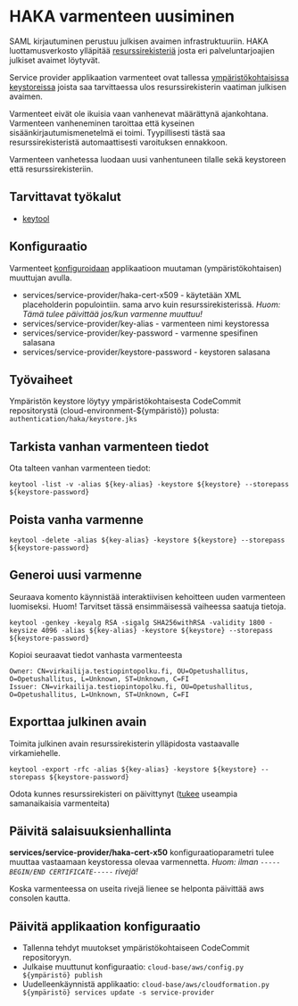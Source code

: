 HAKA varmenteen uusiminen
=
SAML kirjautuminen perustuu julkisen avaimen infrastruktuuriin. HAKA luottamusverkosto
ylläpitää [resurssirekisteriä](https://haka.funet.fi/metadata/haka-metadata.xml) josta eri 
palveluntarjoajien julkiset avaimet löytyvät.

Service provider applikaation varmenteet ovat tallessa [ympäristökohtaisissa](https://github.com/Opetushallitus/cloud-base/blob/master/docs/new-developer.md#p%C3%A4%C3%A4sy-ymp%C3%A4rist%C3%B6kohtaisiin-repoihin-codecommit) 
[keystoreissa](https://github.com/Opetushallitus/service-provider/blob/1bad2d01ae2437f6da8668dd56b35d2100587fc1/src/main/resources/security/securityContext.xml#L116-L126) joista saa tarvittaessa ulos resurssirekisterin vaatiman julkisen avaimen.

Varmenteet eivät ole ikuisia vaan vanhenevat määrättynä ajankohtana. 
Varmenteen vanheneminen taroittaa että kyseinen sisäänkirjautumismenetelmä ei toimi.
Tyypillisesti tästä saa resurssirekisteristä automaattisesti varoituksen ennakkoon.

Varmenteen vanhetessa luodaan uusi vanhentuneen tilalle sekä keystoreen
että resurssirekisteriin.

Tarvittavat työkalut
-

* [keytool](https://docs.oracle.com/en/java/javase/11/tools/keytool.html)

Konfiguraatio
-
Varmenteet [konfiguroidaan](https://github.com/Opetushallitus/cloud-base/blob/master/docs/configuring-services.md) 
applikaatioon muutaman (ympäristökohtaisen) muuttujan avulla.
* services/service-provider/haka-cert-x509 - käytetään XML placeholderin populointiin. 
  sama arvo kuin resurssirekisterissä. *Huom: Tämä tulee päivittää jos/kun varmenne muuttuu!*
* services/service-provider/key-alias - varmenteen nimi keystoressa
* services/service-provider/key-password - varmenne spesifinen salasana
* services/service-provider/keystore-password - keystoren salasana

Työvaiheet
-

Ympäristön keystore löytyy ympäristökohtaisesta CodeCommit repositorystä (cloud-environment-${ympäristö}) polusta:
`authentication/haka/keystore.jks`


Tarkista vanhan varmenteen tiedot
--

Ota talteen vanhan varmenteen tiedot: 

`keytool -list -v -alias ${key-alias} -keystore ${keystore} --storepass ${keystore-password}`

Poista vanha varmenne
--

`keytool -delete -alias ${key-alias} -keystore ${keystore} --storepass ${keystore-password}`

Generoi uusi varmenne
--

Seuraava komento käynnistää interaktiivisen kehoitteen uuden varmenteen luomiseksi. 
Huom! Tarvitset tässä ensimmäisessä vaiheessa saatuja tietoja. 

`keytool -genkey -keyalg RSA -sigalg SHA256withRSA -validity 1800 -keysize 4096 -alias ${key-alias} -keystore ${keystore} --storepass ${keystore-password}`

Kopioi seuraavat tiedot vanhasta varmenteesta
```
Owner: CN=virkailija.testiopintopolku.fi, OU=Opetushallitus, O=Opetushallitus, L=Unknown, ST=Unknown, C=FI
Issuer: CN=virkailija.testiopintopolku.fi, OU=Opetushallitus, O=Opetushallitus, L=Unknown, ST=Unknown, C=FI
```

Exporttaa julkinen avain
--

Toimita julkinen avain resurssirekisterin ylläpidosta vastaavalle virkamiehelle.

`keytool -export -rfc -alias ${key-alias} -keystore ${keystore} --storepass ${keystore-password}`

Odota kunnes resurssirekisteri on päivittynyt ([tukee](https://wiki.eduuni.fi/display/CSCHAKA/SAML-varmenteen+vaihtaminen) useampia samanaikaisia varmenteita)

Päivitä salaisuuksienhallinta
--

**services/service-provider/haka-cert-x50** konfiguraatioparametri tulee muuttaa vastaamaan keystoressa olevaa
varmennetta. *Huom: ilman `-----BEGIN/END CERTIFICATE-----` rivejä!*

Koska varmenteessa on useita rivejä lienee se helponta päivittää aws consolen kautta.

Päivitä applikaation konfiguraatio
--

* Tallenna tehdyt muutokset ympäristökohtaiseen CodeCommit repositoryyn. 
* Julkaise muuttunut konfiguraatio: `cloud-base/aws/config.py ${ympäristö} publish`
* Uudelleenkäynnistä applikaatio: `cloud-base/aws/cloudformation.py ${ympäristö} services update -s service-provider`
